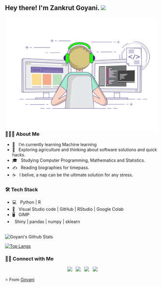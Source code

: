 <h2> Hey there! I'm Zankrut Goyani. <img src="https://github.com/souvikguria98/souvikguria98/blob/master/Hi.gif" width="25"></h2>
<img align="right" alt="GIF" src="https://raw.githubusercontent.com/devSouvik/devSouvik/master/gif3.gif" width="500"/>

<h3> 👨🏻‍💻 About Me </h3>

- 🔭 &nbsp; I’m currently learning Machine learning
- 🤔 &nbsp; Exploring agriculture and thinking about software solutions and quick hacks.
- 🎓 &nbsp; Studying Computer Programming, Mathematics and Statistics.
- ✍️ &nbsp; Reading biographies for timepass.
- ☕ &nbsp; I belive, a nap can be the ultimate solution for any stress. 

<h3>🛠 Tech Stack</h3>

- 💻 &nbsp; Python | R  
- 🔧 &nbsp; Visual Studio code | GitHub | RStudio | Google Colab
- 🖥 &nbsp; GIMP
-    &nbsp; Shiny | pandas | numpy | sklearn
<br>

<img align="center" src="https://github-readme-stats.vercel.app/api?username=zankrut20&include_all_commits=true&count_private=true&show_icons=true&line_height=20&title_color=7A7ADB&icon_color=2234AE&text_color=D3D3D3&bg_color=0,000000,130F40" alt="Goyani's Github Stats">

</br>

[![Top Langs](https://github-readme-stats.vercel.app/api/top-langs/?username=zankrut20&layout=compact&text_color=daf7dc&bg_color=151515)](https://github.com/devSouvik/github-readme-stats)


<h3> 🤝🏻 Connect with Me </h3>

<p align="center">
&nbsp; <a href="https://twitter.com/GoyaniZankrut" target="_blank" rel="noopener noreferrer"><img src="https://img.icons8.com/plasticine/100/000000/twitter.png" width="50" /></a>  
&nbsp; <a href="https://www.instagram.com/goyani_zankrut/" target="_blank" rel="noopener noreferrer"><img src="https://img.icons8.com/plasticine/100/000000/instagram-new.png" width="50" /></a>  
&nbsp; <a href="https://www.linkedin.com/in/zankrutgoyani/" target="_blank" rel="noopener noreferrer"><img src="https://img.icons8.com/plasticine/100/000000/linkedin.png" width="50" /></a>
&nbsp; <a href="mailto:zankrut20@gmail.com" target="_blank" rel="noopener noreferrer"><img src="https://img.icons8.com/plasticine/100/000000/gmail.png"  width="50" /></a>
</p>

⭐️ From [Goyani](https://github.com/zankrut20)

<!---
- 👋 Hi, I’m Zankrut Goyani
- 👀 I’m interested in machine learning, NLP
- 🌱 I’m currently learning machine learning in R and Python
- 💞️ I’m looking to collaborate on ...
- 📫 How to reach me - Email: zankrut20@gmail.com
--->
<!---
zankrut20/zankrut20 is a ✨ special ✨ repository because its `README.md` (this file) appears on your GitHub profile.
You can click the Preview link to take a look at your changes.
--->
